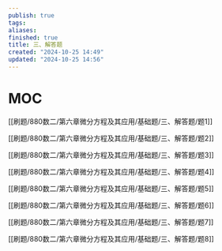 ```yaml
---
publish: true
tags: 
aliases: 
finished: true
title: 三、解答题
created: "2024-10-25 14:49"
updated: "2024-10-25 14:56"
---
```

# MOC

[[刷题/880数二/第六章微分方程及其应用/基础题/三、解答题/题1]]

[[刷题/880数二/第六章微分方程及其应用/基础题/三、解答题/题2]]

[[刷题/880数二/第六章微分方程及其应用/基础题/三、解答题/题3]]

[[刷题/880数二/第六章微分方程及其应用/基础题/三、解答题/题4]]

[[刷题/880数二/第六章微分方程及其应用/基础题/三、解答题/题5]]

[[刷题/880数二/第六章微分方程及其应用/基础题/三、解答题/题6]]

[[刷题/880数二/第六章微分方程及其应用/基础题/三、解答题/题7]]

[[刷题/880数二/第六章微分方程及其应用/基础题/三、解答题/题8]]